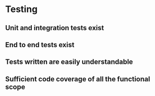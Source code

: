 # Testing

## Unit and integration tests exist

## End to end tests exist

## Tests written are easily understandable

## Sufficient code coverage of all the functional scope
